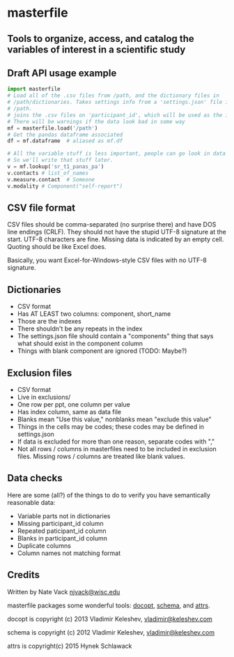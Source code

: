# masterfile

## Tools to organize, access, and catalog the variables of interest in a scientific study

## Draft API usage example

```python
import masterfile
# Load all of the .csv files from /path, and the dictionary files in
# /path/dictionaries. Takes settings info from a 'settings.json' file in
# /path.
# joins the .csv files on 'participant_id', which will be used as the index
# There will be warnings if the data look bad in some way
mf = masterfile.load('/path')
# Get the pandas dataframe associated
df = mf.dataframe  # aliased as mf.df

# All the variable stuff is less important, people can go look in data dicts
# So we'll write that stuff later.
v = mf.lookup('sr_t1_panas_pa')
v.contacts # list_of_names
v.measure.contact  # Someone
v.modality # Component("self-report")
```

## CSV file format

CSV files should be comma-separated (no surprise there) and have DOS line endings (CRLF). They should not have the stupid UTF-8 signature at the start. UTF-8 characters are fine. Missing data is indicated by an empty cell. Quoting should be like Excel does.

Basically, you want Excel-for-Windows-style CSV files with no UTF-8 signature.

## Dictionaries

* CSV format
* Has AT LEAST two columns: component, short_name
* Those are the indexes
* There shouldn't be any repeats in the index
* The settings.json file should contain a "components" thing that says what should exist in the component column
* Things with blank component are ignored (TODO: Maybe?)


## Exclusion files

* CSV format
* Live in exclusions/
* One row per ppt, one column per value
* Has index column, same as data file
* Blanks mean "Use this value," nonblanks mean "exclude this value"
* Things in the cells may be codes; these codes may be defined in settings.json
* If data is excluded for more than one reason, separate codes with ","
* Not all rows / columns in masterfiles need to be included in exclusion files. Missing rows / columns are treated like blank values.


## Data checks

Here are some (all?) of the things to do to verify you have semantically reasonable data:

* Variable parts not in dictionaries
* Missing participant_id column
* Repeated paticipant_id column
* Blanks in participant_id column
* Duplicate columns
* Column names not matching format

## Credits

Written by Nate Vack <njvack@wisc.edu>

masterfile packages some wonderful tools: [docopt](https://github.com/docopt/docopt), [schema](https://github.com/halst/schema), and [attrs](https://github.com/python-attrs/attrs).

docopt is copyright (c) 2013 Vladimir Keleshev, vladimir@keleshev.com

schema is copyright (c) 2012 Vladimir Keleshev, vladimir@keleshev.com

attrs is copyright(c) 2015 Hynek Schlawack